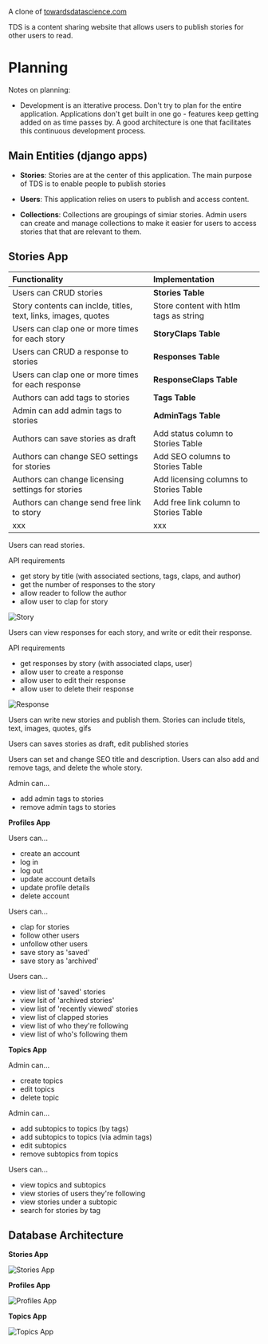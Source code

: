 A clone of [towardsdatascience.com](https://towardsdatascience.com/)

TDS is a content sharing website that allows users to publish stories for other users to read.

# Planning
Notes on planning:
- Development is an itterative process. Don't try to plan for the entire application. Applications don't get built in one go - features keep getting added on as time passes by. A good architecture is one that facilitates this continuous development process. 

## Main Entities (django apps)

- <strong>Stories</strong>: Stories are at the center of this application. The main purpose of TDS is to enable people to publish stories 

- <strong>Users</strong>: This application relies on users to publish and access content.

- <strong>Collections</strong>: Collections are groupings of simiar stories. Admin users can create and manage collections to make it easier for users to access stories that that are relevant to them.

## Stories App

|  Functionality  | Implementation  |
|  :--------------------------  |  :--------------------------  |
|  Users can CRUD stories  |  <strong>Stories Table</strong>  |
|  Story contents can inclde, titles, text, links, images, quotes  |  Store content with htlm tags as string  |
|  Users can clap one or more times for each story  |  <strong>StoryClaps Table</strong>  |
|  Users can CRUD a response to stories  |   <strong>Responses Table</strong>  |
|  Users can clap one or more times for each response  |  <strong>ResponseClaps Table</strong>  |
|  Authors can add tags to stories  |  <strong>Tags Table</strong>  |
|  Admin can add admin tags to stories  |  <strong>AdminTags Table</strong>  |
|  Authors can save stories as draft  |  Add status column to Stories Table  |
|  Authors can change SEO settings for stories  |  Add SEO columns to Stories Table  |
|  Authors can change licensing settings for stories  |  Add licensing columns to Stories Table  |
|  Authors can change send free link to story  |  Add free link column to Stories Table  |
|  xxx  |  xxx  |



Users can read stories.

API requirements

- get story by title (with associated sections, tags, claps, and author) 
- get the number of responses to the story
- allow reader to follow the author
- allow user to clap for story

![Story](readme_assets/story.png)

Users can view responses for each story, and write or edit their response.

API requirements
- get responses by story (with associated claps, user)
- allow user to create a response
- allow user to edit their response
- allow user to delete their response

![Response](readme_assets/response.png)

Users can write new stories and publish them. Stories can include titels, text, images, quotes, gifs







Users can saves stories as draft, edit published stories




Users can set and change SEO title and description. Users can also add and remove tags, and delete the whole story.





Admin can...
- add admin tags to stories
- remove admin tags to stories

<strong>Profiles App</strong>

Users can...
- create an account
- log in
- log out
- update account details
- update profile details
- delete account

Users can...
- clap for stories 
- follow other users
- unfollow other users
- save story as 'saved'
- save story as 'archived'

Users can...
- view list of 'saved' stories
- view lsit of 'archived stories'
- view list of 'recently viewed' stories
- view list of clapped stories
- view list of who they're following
- view list of who's following them

<strong>Topics App</strong>

Admin can...
- create topics
- edit topics
- delete topic

Admin can...
- add subtopics to topics (by tags)
- add subtopics to topics (via admin tags)
- edit subtopics
- remove subtopics from topics

Users can...
- view topics and subtopics
- view stories of users they're following
- view stories under a subtopic
- search for stories by tag


## Database Architecture
<strong>Stories App</strong>

![Stories App](readme_assets/stories_app.PNG)

<strong>Profiles App</strong>

![Profiles App](readme_assets/profiles_app.PNG)

<strong>Topics App</strong>

![Topics App](readme_assets/topics_app.PNG)

